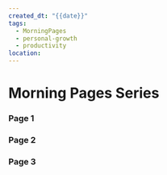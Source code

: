 ```yaml
---
created_dt: "{{date}}"
tags:
  - MorningPages
  - personal-growth
  - productivity
location:
---
```


# Morning Pages Series

### Page 1

### Page 2

### Page 3

